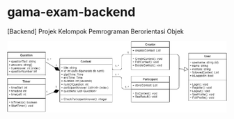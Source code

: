 # gama-exam-backend
[Backend] Projek Kelompok Pemrograman Berorientasi Objek

![Class Diagram](https://github.com/lutfiandri/gama-exam-backend/blob/main/Diagram-classDiagram.png?raw=true)
